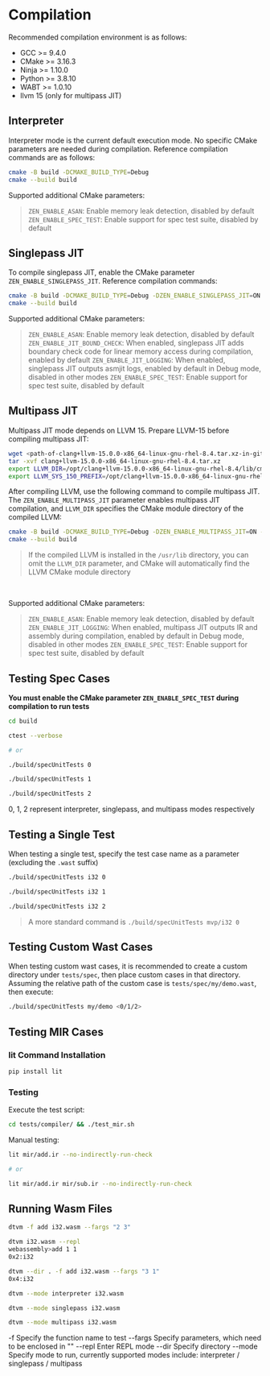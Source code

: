 # Compilation

Recommended compilation environment is as follows:

- GCC >= 9.4.0
- CMake >= 3.16.3
- Ninja >= 1.10.0
- Python >= 3.8.10
- WABT >= 1.0.10
- llvm 15 (only for multipass JIT)

## Interpreter

Interpreter mode is the current default execution mode. No specific CMake parameters are needed during compilation. Reference compilation commands are as follows:

```sh
cmake -B build -DCMAKE_BUILD_TYPE=Debug
cmake --build build
```

Supported additional CMake parameters:

> `ZEN_ENABLE_ASAN`: Enable memory leak detection, disabled by default
> `ZEN_ENABLE_SPEC_TEST`: Enable support for spec test suite, disabled by default

## Singlepass JIT

To compile singlepass JIT, enable the CMake parameter `ZEN_ENABLE_SINGLEPASS_JIT`. Reference compilation commands:

```sh
cmake -B build -DCMAKE_BUILD_TYPE=Debug -DZEN_ENABLE_SINGLEPASS_JIT=ON
cmake --build build
```

Supported additional CMake parameters:

> `ZEN_ENABLE_ASAN`: Enable memory leak detection, disabled by default
> `ZEN_ENABLE_JIT_BOUND_CHECK`: When enabled, singlepass JIT adds boundary check code for linear memory access during compilation, enabled by default
> `ZEN_ENABLE_JIT_LOGGING`: When enabled, singlepass JIT outputs asmjit logs, enabled by default in Debug mode, disabled in other modes
> `ZEN_ENABLE_SPEC_TEST`: Enable support for spec test suite, disabled by default

## Multipass JIT

Multipass JIT mode depends on LLVM 15. Prepare LLVM-15 before compiling multipass JIT:

```sh
wget <path-of-clang+llvm-15.0.0-x86_64-linux-gnu-rhel-8.4.tar.xz-in-github>
tar -xvf clang+llvm-15.0.0-x86_64-linux-gnu-rhel-8.4.tar.xz
export LLVM_DIR=/opt/clang+llvm-15.0.0-x86_64-linux-gnu-rhel-8.4/lib/cmake/llvm
export LLVM_SYS_150_PREFIX=/opt/clang+llvm-15.0.0-x86_64-linux-gnu-rhel-8.4
```

After compiling LLVM, use the following command to compile multipass JIT. The `ZEN_ENABLE_MULTIPASS_JIT` parameter enables multipass JIT compilation, and `LLVM_DIR` specifies the CMake module directory of the compiled LLVM:

```sh
cmake -B build -DCMAKE_BUILD_TYPE=Debug -DZEN_ENABLE_MULTIPASS_JIT=ON -DLLVM_DIR=<llvm-project-upstream path>/build/lib/cmake/llvm
cmake --build build
```

> If the compiled LLVM is installed in the `/usr/lib` directory, you can omit the `LLVM_DIR` parameter, and CMake will automatically find the LLVM CMake module directory

<br/>

Supported additional CMake parameters:

> `ZEN_ENABLE_ASAN`: Enable memory leak detection, disabled by default
> `ZEN_ENABLE_JIT_LOGGING`: When enabled, multipass JIT outputs IR and assembly during compilation, enabled by default in Debug mode, disabled in other modes
> `ZEN_ENABLE_SPEC_TEST`: Enable support for spec test suite, disabled by default

## Testing Spec Cases

**You must enable the CMake parameter `ZEN_ENABLE_SPEC_TEST` during compilation to run tests**

```sh
cd build

ctest --verbose

# or

./build/specUnitTests 0

./build/specUnitTests 1

./build/specUnitTests 2
```

0, 1, 2 represent interpreter, singlepass, and multipass modes respectively

## Testing a Single Test

When testing a single test, specify the test case name as a parameter (excluding the `.wast` suffix)

```sh
./build/specUnitTests i32 0

./build/specUnitTests i32 1

./build/specUnitTests i32 2
```

> A more standard command is `./build/specUnitTests mvp/i32 0`

## Testing Custom Wast Cases

When testing custom wast cases, it is recommended to create a custom directory under `tests/spec`, then place custom cases in that directory. Assuming the relative path of the custom case is `tests/spec/my/demo.wast`, then execute:

```sh
./build/specUnitTests my/demo <0/1/2>
```

## Testing MIR Cases

### lit Command Installation

```sh
pip install lit
```

### Testing

Execute the test script:

```sh
cd tests/compiler/ && ./test_mir.sh 
```

Manual testing:

```sh
lit mir/add.ir --no-indirectly-run-check

# or

lit mir/add.ir mir/sub.ir --no-indirectly-run-check
```

## Running Wasm Files

```sh
dtvm -f add i32.wasm --fargs "2 3"

dtvm i32.wasm --repl
webassembly>add 1 1
0x2:i32

dtvm --dir . -f add i32.wasm --fargs "3 1"
0x4:i32

dtvm --mode interpreter i32.wasm

dtvm --mode singlepass i32.wasm

dtvm --mode multipass i32.wasm
```

-f      Specify the function name to test
--fargs Specify parameters, which need to be enclosed in ""
--repl  Enter REPL mode
--dir   Specify directory
--mode  Specify mode to run, currently supported modes include: interpreter / singlepass / multipass